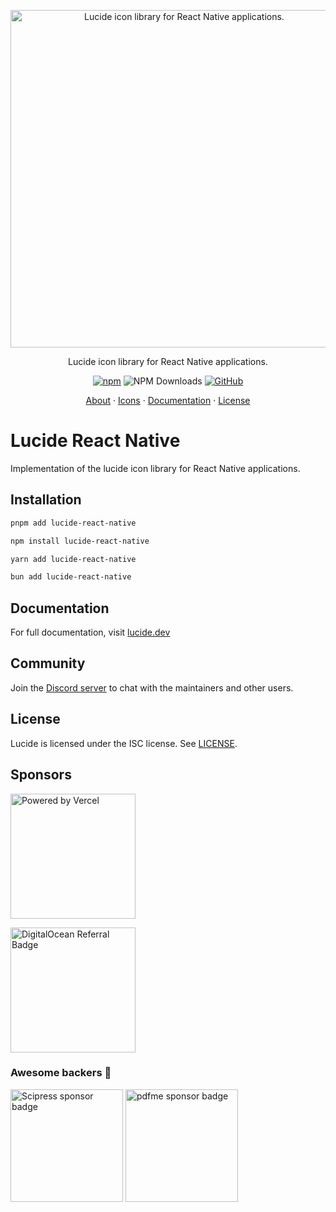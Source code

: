 <p align="center">
  <a href="https://github.com/lucide-icons/lucide">
    <img src="https://lucide.dev/package-logos/lucide-react-native.svg" alt="Lucide icon library for React Native applications." width="540">
  </a>
</p>

<p align="center">
Lucide icon library for React Native applications.
</p>

<div align="center">

  [![npm](https://img.shields.io/npm/v/lucide-react-native?color=blue)](https://www.npmjs.com/package/lucide-react-native)
  ![NPM Downloads](https://img.shields.io/npm/dw/lucide-react-native)
  [![GitHub](https://img.shields.io/github/license/lucide-icons/lucide)](https://lucide.dev/license)
</div>

<p align="center">
  <a href="https://lucide.dev/guide/">About</a>
  ·
  <a href="https://lucide.dev/icons/">Icons</a>
  ·
  <a href="https://lucide.dev/guide/packages/lucide-react-native">Documentation</a>
  ·
  <a href="https://lucide.dev/license">License</a>
</p>

# Lucide React Native

Implementation of the lucide icon library for React Native applications.

## Installation

```sh
pnpm add lucide-react-native
```

```sh
npm install lucide-react-native
```

```sh
yarn add lucide-react-native
```

```sh
bun add lucide-react-native
```

## Documentation

For full documentation, visit [lucide.dev](https://lucide.dev/guide/packages/lucide-react-native)

## Community

Join the [Discord server](https://discord.gg/EH6nSts) to chat with the maintainers and other users.

## License

Lucide is licensed under the ISC license. See [LICENSE](https://lucide.dev/license).

## Sponsors

<a href="https://vercel.com?utm_source=lucide&utm_campaign=oss">
  <img src="https://lucide.dev/vercel.svg" alt="Powered by Vercel" width="200" />
</a>

<a href="https://www.digitalocean.com/?refcode=b0877a2caebd&utm_campaign=Referral_Invite&utm_medium=Referral_Program&utm_source=badge"><img src="https://lucide.dev/digitalocean.svg" width="200" alt="DigitalOcean Referral Badge" /></a>

### Awesome backers 🍺

<a href="https://www.scipress.io?utm_source=lucide"><img src="https://lucide.dev/sponsors/scipress.svg" width="180" alt="Scipress sponsor badge" /></a>
<a href="https://github.com/pdfme/pdfme"><img src="https://lucide.dev/sponsors/pdfme.svg" width="180" alt="pdfme sponsor badge" /></a>
